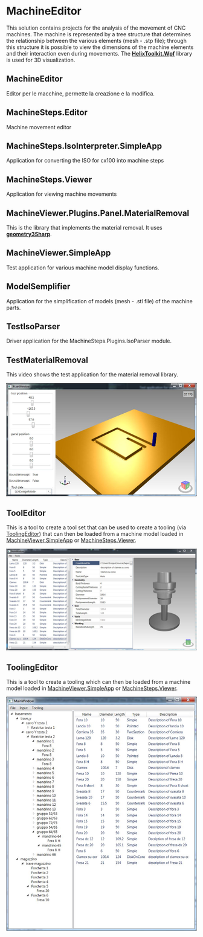 # MachineEditor
This solution contains projects for the analysis of the movement of CNC machines. The machine is represented by a tree structure that determines the relationship between the various elements (mesh - .stp file); through this structure it is possible to view the dimensions of the machine elements and their interaction even during movements. The [**HelixToolkit.Wpf**](https://github.com/helix-toolkit/helix-toolkit/tree/master/Source/HelixToolkit.Wpf) library is used for 3D visualization. 

## MachineEditor
Editor per le macchine, permette la creazione e la modifica.

<!-- ##MachineModels
##MachineModels.IO -->

## MachineSteps.Editor
Machine movement editor

## MachineSteps.IsoInterpreter.SimpleApp
Application for converting the ISO for cx100 into machine steps

<!-- ## MachineSteps.Models
## MachineSteps.Plugins.IsoConverterBase
## MachineSteps.Plugins.IsoInterpreter
## MachineSteps.Plugins.IsoIstructionAttributes
## MachineSteps.Plugins.IsoIstructions
## MachineSteps.Plugins.IsoParser
## MachineSteps.Plugins.StepsViewer -->
## MachineSteps.Viewer
Application for viewing machine movements

<!-- ## MachineViewer
## MachineViewer.Plugins.Common
## MachineViewer.Plugins.Injectors.SimpleManipolator
## MachineViewer.Plugins.Links.SimpleManipolator -->

## MachineViewer.Plugins.Panel.MaterialRemoval
This is the library that implements the material removal. It uses [**geometry3Sharp**](https://github.com/gradientspace/geometry3Sharp).

<!-- ## MachineViewer.Plugins.Panel.SimpleManipolator
## MachineViewer.Plugins.ToolChange.SimpleManipolator
## MachineViewer.Plugins.Tooling.SimpleManipolator -->

## MachineViewer.SimpleApp
Test application for various machine model display functions.

<!-- ## MachineViewer.SystemsAssembler
## MachineViewModels
## MachineViewModelUtils -->

## ModelSemplifier
Application for the simplification of models (mesh - .stl file) of the machine parts.

## TestIsoParser
Driver application for the MachineSteps.Plugins.IsoParser module.

## TestMaterialRemoval
This video shows the test application for the material removal library.

[![](./images/TestMaterialRemoval.JPG)](https://www.youtube.com/watch?v=buKEhHzB6Eg)
<!-- [comment]:## TestMovePanel
[comment]:## TestTrasform -->

## ToolEditor
This is a tool to create a tool set that can be used to create a tooling (via [ToolingEditor](#ToolEditor)) that can then be loaded from a machine model loaded in [MachineViewer.SimpleApp](#MachineViewer.SimpleApp) or [MachineSteps.Viewer](#MachineSteps.Viewer).

![](./images/ToolEditor.JPG)

## ToolingEditor
This is a tool to create a tooling which can then be loaded from a machine model loaded in [MachineViewer.SimpleApp](#MachineViewer.SimpleApp) or [MachineSteps.Viewer](#MachineSteps.Viewer).

![](./images/ToolingEditor.JPG)
